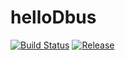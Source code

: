 # helloDbus

[![Build Status](https://travis-ci.org/stulli/helloDbus.svg?branch=master)](https://travis-ci.org/stulli/helloDbus)
[![Release](https://img.shields.io/github/release/stulli/helloDbus.svg)](https://github.com/stulli/helloDbus/releases)
